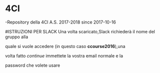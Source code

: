 # 4CI
-Repository della 4CI A.S. 2017-2018 since 2017-10-16

#ISTRUZIONI PER SLACK
Una volta scaricato,Slack richiederà il nome del gruppo alla

quale si vuole accedere (in questo caso **ccourse2016**),una

volta fatto *continue* immettete la vostra email normale e la

password che volete usare
